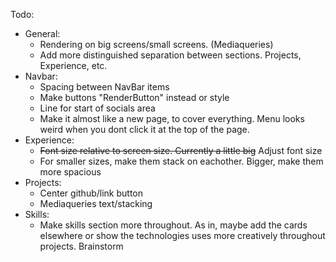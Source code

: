 
Todo:
- General:
    - Rendering on big screens/small screens. (Mediaqueries)
    - Add more distinguished separation between sections. Projects, Experience, etc.
- Navbar:
    - Spacing between NavBar items
    - Make buttons "RenderButton" instead or style
    - Line for start of socials area
    - Make it almost like a new page, to cover everything. Menu looks weird when you dont click it at the top of the page.
- Experience:
    - ~~Font size relative to screen size. Currently a little big~~ Adjust font size
    - For smaller sizes, make them stack on eachother. Bigger, make them more spacious
- Projects:
    - Center github/link button
    - Mediaqueries text/stacking
- Skills:
    - Make skills section more throughout. As in, maybe add the cards elsewhere or show the technologies uses more creatively throughout projects. Brainstorm
